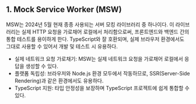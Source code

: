 ## 1. Mock Service Worker (MSW)
MSW는 2024년 5월 현재 종종 사용되는 서버 모킹 라이브러리 중 하나이다. 이 라이브러리는 실제 HTTP 요청을 가로채어 로컬에서 처리함으로써, 프론트엔드와 백엔드 간의 통합 테스트를 용이하게 한다. TypeScript와 잘 호환되며, 실제 브라우저 환경에서도 그대로 사용할 수 있어서 개발 및 테스트 시 유용하다.

- 실제 네트워크 요청 가로채기: MSW는 실제 네트워크 요청을 가로채어 로컬에서 응답을 생성할 수 있다.
- 플랫폼 독립성: 브라우저와 Node.js 환경 모두에서 작동하므로, SSR(Server-Side Rendering)과 같은 환경에서도 유용하다.
- TypeScript 지원: 타입 안정성을 보장하며 TypeScript 프로젝트에 쉽게 통합할 수 있다.